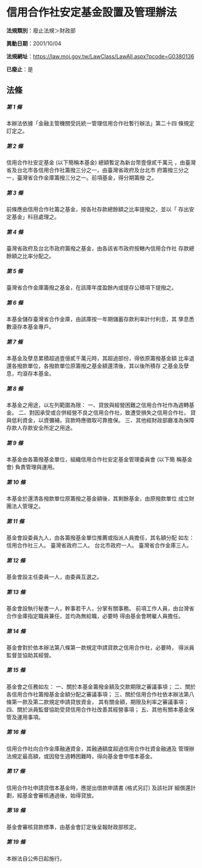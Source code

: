 # 信用合作社安定基金設置及管理辦法

**法規類別**：廢止法規＞財政部

**異動日期**：2001/10/04  

**法規網址**：https://law.moj.gov.tw/LawClass/LawAll.aspx?pcode=G0380136

**已廢止**：是



## 法條
##### 第 1 條
本辦法依據「金融主管機關受託統一管理信用合作社暫行辦法」第二十四
條規定訂定之。

##### 第 2 條
信用合作社安定基金 (以下簡稱本基金) 總額暫定為新台幣壹億貳千萬元
，由臺灣省及台北市各信用合作社籌撥三分之一，由臺灣省政府及台北市
府籌撥三分之一，臺灣省合作金庫籌撥三分之一。前項基金，得分期籌撥
之。

##### 第 3 條
前條應由信用合作社籌之基金，按各社存款總餘額之比率提撥之，並以「
存出安定基金」科目處理之。

##### 第 4 條
臺灣省政府及台北市政府籌撥之基金，由各該省市政府按轄內信用合作社
存款總餘額之比率分配之。

##### 第 5 條
臺灣省合作金庫籌撥之基金，在該庫年度盈餘內或提存公積項下提撥之。

##### 第 6 條
本基金儲存臺灣省合作金庫，由該庫按一年期儲蓄存款利率計付利息，其
孳息悉數滾存本基金專戶。

##### 第 7 條
本基金及孽息累積超過壹億貳千萬元時，其超過部份，得依原籌撥基金額
比率退還各撥款單位，各撥款單位原籌撥之基金額還清後，其以後所積存
之基金及孽息，均滾存本基金。

##### 第 8 條
本基金之用途，以左列範圍為限：
一、貸放與經營困難之信用合作社作為週轉基金。
二、對因承受或合併經營不良之信用合作社，致遭受損失之信用合作社，
    貸與低利資金，以資彌補，貨款時應徵取可靠擔保。
三、其他經財政部廳准為保障存款人存款安全所定之用途。


##### 第 9 條
本基金由各籌撥基金單位，組織信用合作社安定基金管理委員會 (以下簡
稱基金會) 負責管理與運用。

##### 第 10 條
本基金於還清各撥款單位原籌撥之基金額後，其剩餘基金，由原撥款單位
成立財團法人管理之。

##### 第 11 條
基金會設委員九人，由各籌撥基金單位推薦或指派人員擔任，其名額分配
如左：
信用合作社三人。
臺灣省政府二人。
台北市政府一人。
臺灣省合作金庫三人。

##### 第 12 條
基金會設主任委員一人，由委員互選之。

##### 第 13 條
基金會設執行秘書一人，幹事若干人，分掌有關事務。
前項工作人員，由台灣省合作金庫指定職員兼任，並均為無給職，必要時
得由基金會聘雇人員擔任。

##### 第 14 條
基金會對於依本辦法第八條第一款規定申請貸款之信用合作社，必要時，
得派員監督並協助其經營。

##### 第 15 條
基金會之任務如左：
一、關於本基金籌撥金額及交款期限之審議事項；
二、關於各信用合作社籌撥基金金額分配之審議事項；
三、關於信用合作社依本辦法第八條第一款及第二款規定申請貸放資金，
    其有關金額，期限及利率之審議事項；
四、關於派員監督協助受貸信用合作社改善其經營事項；
五、其他有關本基金保管及運用事項。


##### 第 16 條
信用合作社向合作金庫融通資金，其融通額度超過信用合作社資金融通及
管理辦法規定最高額，或因發生週轉困難時，得向基金會申借本基金。

##### 第 17 條
信用合作社申請貸借本基金時，應提出借款申請書 (格式另訂) 及該社詳
細償還計劃，經基金會審核通過後，始得貸放。

##### 第 18 條
基金會審核貸款標準，由基金會訂定後呈報財政部核定。

##### 第 19 條
本辦法自公佈日起施行。


